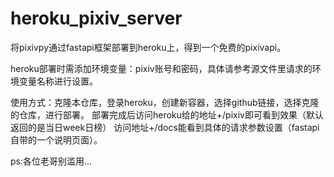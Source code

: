 # heroku_pixiv_server
将pixivpy通过fastapi框架部署到heroku上，得到一个免费的pixivapi。

heroku部署时需添加环境变量：pixiv账号和密码，具体请参考源文件里请求的环境变量名称进行设置。

使用方式：克隆本仓库，登录heroku，创建新容器，选择github链接，选择克隆的仓库，进行部署。
部署完成后访问heroku给的地址+/pixiv即可看到效果（默认返回的是当日week日榜）
访问地址+/docs能看到具体的请求参数设置（fastapi自带的一个说明页面）。

ps:各位老哥别滥用...
